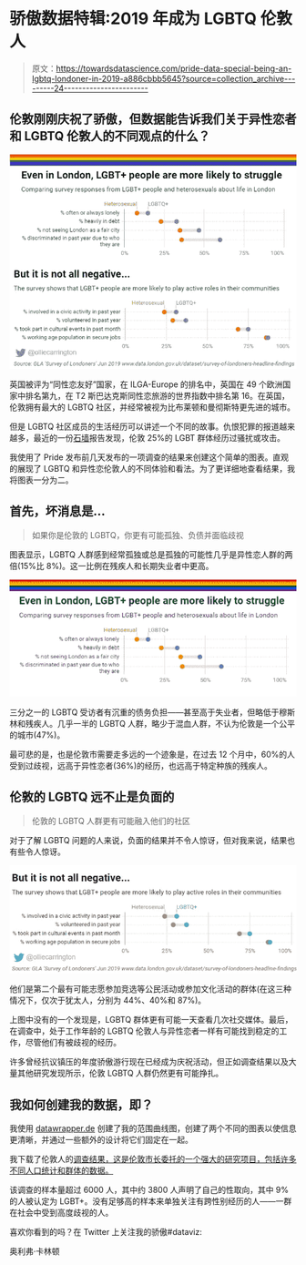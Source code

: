 # 骄傲数据特辑:2019 年成为 LGBTQ 伦敦人

> 原文：<https://towardsdatascience.com/pride-data-special-being-an-lgbtq-londoner-in-2019-a886cbbb5645?source=collection_archive---------24----------------------->

## 伦敦刚刚庆祝了骄傲，但数据能告诉我们关于异性恋者和 LGBTQ 伦敦人的不同观点的什么？

![](img/c6daccefe51eee30441507f8deabdec1.png)

英国被评为“同性恋友好”国家，在 ILGA-Europe 的排名中，英国在 49 个欧洲国家中排名第九，在 T2 斯巴达克斯同性恋旅游的世界指数中排名第 16。在英国，伦敦拥有最大的 LGBTQ 社区，并经常被视为比布莱顿和曼彻斯特更先进的城市。

但是 LGBTQ 社区成员的生活经历可以讲述一个不同的故事。仇恨犯罪的报道越来越多，最近的一份[石墙](https://www.stonewall.org.uk/sites/default/files/lgbt_in_britain_hate_crime.pdf)报告发现，伦敦 25%的 LGBT 群体经历过骚扰或攻击。

我使用了 Pride 发布前几天发布的一项调查的结果来创建这个简单的图表。直观的展现了 LGBTQ 和异性恋伦敦人的不同体验和看法。为了更详细地查看结果，我将图表一分为二。

## 首先，坏消息是…

> 如果你是伦敦的 LGBTQ，你更有可能孤独、负债并面临歧视

图表显示，LGBTQ 人群感到经常孤独或总是孤独的可能性几乎是异性恋人群的两倍(15%比 8%)。这一比例在残疾人和长期失业者中更高。

![](img/84db7d11aade0e4a824cd07d6ea3f4ef.png)

三分之一的 LGBTQ 受访者有沉重的债务负担——甚至高于失业者，但略低于穆斯林和残疾人。几乎一半的 LGBTQ 人群，略少于混血人群，不认为伦敦是一个公平的城市(47%)。

最可悲的是，也是伦敦市需要走多远的一个迹象是，在过去 12 个月中，60%的人受到过歧视，远高于异性恋者(36%)的经历，也远高于特定种族的残疾人。

## 伦敦的 LGBTQ 远不止是负面的

> 伦敦的 LGBTQ 人群更有可能融入他们的社区

对于了解 LGBTQ 问题的人来说，负面的结果并不令人惊讶，但对我来说，结果也有些令人惊讶。

![](img/bec85637e9d9e745c018f34c926d9e85.png)

他们是第二个最有可能志愿参加竞选等公民活动或参加文化活动的群体(在这三种情况下，仅次于犹太人，分别为 44%、40%和 87%)。

上图中没有的一个发现是，LGBTQ 群体更有可能一天查看几次社交媒体。最后，在调查中，处于工作年龄的 LGBTQ 伦敦人与异性恋者一样有可能找到稳定的工作，尽管他们有被歧视的经历。

许多曾经抗议镇压的年度骄傲游行现在已经成为庆祝活动，但正如调查结果以及大量其他研究发现所示，伦敦 LGBTQ 人群仍然更有可能挣扎。

## 我如何创建我的数据，即？

我使用 [datawrapper.de](https://www.datawrapper.de/) 创建了我的范围曲线图，创建了两个不同的图表以使信息更清晰，并通过一些额外的设计将它们固定在一起。

我下载了伦敦人的[调查结果，这是伦敦市长委托的一个强大的研究项目，包括许多不同人口统计和群体的数据。](https://data.london.gov.uk/dataset/survey-of-londoners-headline-findings)

该调查的样本量超过 6000 人，其中约 3800 人声明了自己的性取向，其中 9%的人被认定为 LGBT+。没有足够高的样本来单独关注有跨性别经历的人——一群在社会中受到高度歧视的人。

喜欢你看到的吗？在 Twitter 上关注我的骄傲#dataviz:

奥利弗·卡林顿